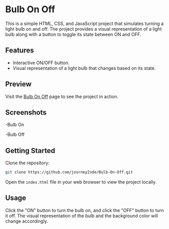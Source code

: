 
# Bulb On Off

This is a simple HTML, CSS, and JavaScript project that simulates turning a light bulb on and off. The project provides a visual representation of a light bulb along with a button to toggle its state between ON and OFF.

## Features

- Interactive ON/OFF button.
- Visual representation of a light bulb that changes based on its state.

## Preview

Visit the [Bulb On Off](https://journey2sde.github.io/Bulb-On-Off/) page to see the project in action.

## Screenshots

-Bulb On

-Bulb Off

## Getting Started

Clone the repository:

```bash
git clone https://github.com/journey2sde/Bulb-On-Off.git
```

Open the `index.html` file in your web browser to view the project locally.

## Usage

Click the "ON" button to turn the bulb on, and click the "OFF" button to turn it off. The visual representation of the bulb and the background color will change accordingly.
